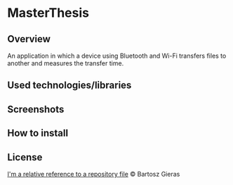 # MasterThesis

## Overview
An application in which a device using Bluetooth and Wi-Fi transfers files to another and measures the transfer time.

## Used technologies/libraries

## Screenshots

## How to install

## License
[I'm a relative reference to a repository file](../LICENSE) © Bartosz Gieras
